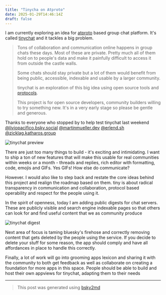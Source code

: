 ```yaml
---
title: "Tinycha on Atproto"
date: 2025-01-29T14:46:14Z
draft: false
---
```


I am currently exploring an idea for [atproto](https://atproto.com/) based group chat platform. It's called [tinychat](https://github.com/callmephilip/tinychat-at-proto) and it tackles a big problem.

> Tons of collaboration and communication online happens in group chats these days. Most of these are private. Pretty much all of them hold on to people's data and make it painfully difficult to access it from outside the castle walls.
> 
> Some chats should stay private but a lot of them would benefit from being public, accessible, indexable and usable by a larger community.
> 
> tinychat is an exploration of this big idea using open source tools and [protocols](https://atproto.com/).
>
> This project is for open source developers, community builders willing to try something new.
> It's in a very early stage so please be gentle and generous.


Thanks to everyone who stopped by to help test tinychat last weekend [@liviopacifico.bsky.social](https://bsky.app/profile/did:plc:2os5jy74d5qrsosprjfxbmaz) [@martinmueller.dev](https://bsky.app/profile/did:plc:lvsesapfm2oyoxni7224saz4) [@erlend.sh](https://bsky.app/profile/did:plc:ad5bwszsc5m5jpj2sfa6uzjk) [@zicklag.katharos.group](https://bsky.app/profile/did:plc:ulg2bzgrgs7ddjjlmhtegk3v)

![tinychat preview](/tc-previev.jpeg)


There are just too many things to build - it's exciting and intimidating. I want to ship a ton of new features that will make this usable for real communities within weeks or a month - threads and replies, rich editor with formatting, code, emojis and GIFs. Yes GIFs! How else do communicate?

However. I would also like to step back and restate the core ideas behind this project and realign the roadmap based on them. tiny is about radical transparency in communication and collaboration, protocol based operability and respect for the people using it.

In the spirit of openness, today I am adding public digests for chat servers. These are publicly visible and search engine indexable pages so that others can look for and find useful content that we as community produce

![tinychat digest](/tc-digest.jpeg)

Next area of focus is taming bluesky's firehose and correctly removing content that gets deleted by the people using the service. If you decide to delete your stuff for some reason, the app should comply and have all affordances in place to handle this correctly.

Finally, a lot of work will go into grooming apps lexicon and sharing it with the community to both get feedback as well as collaborate on creating a foundation for more apps in this space. People should be able to build and host their own appviews for tinychat, adapting them to their needs

---

> This post was generated using [bsky2md](https://bsky2md.deno.dev/?url=https://bsky.app/profile/callmephilip.com/post/3lgl4fdpwcs22)
